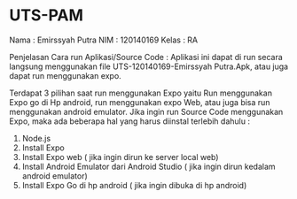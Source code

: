 # UTS-PAM

Nama   : Emirssyah Putra
NIM    : 120140169
Kelas  : RA

Penjelasan Cara run Aplikasi/Source Code : 
Aplikasi ini dapat di run secara langsung menggunakan file UTS-120140169-Emirssyah Putra.Apk, atau juga dapat run menggunakan expo.

Terdapat 3 pilihan saat run menggunakan Expo yaitu Run menggunakan Expo go di Hp android, run menggunakan expo Web, atau juga bisa run menggunakan android emulator.
Jika ingin run Source Code menggunakan Expo, maka ada beberapa hal yang harus diinstal terlebih dahulu : 
1.	Node.js
2.	Install Expo 
3.	Install Expo web ( jika ingin dirun ke server local web) 
4.	Install Android Emulator dari Android Studio ( jika ingin dirun kedalam android emulator)
5.	Install Expo Go di hp android ( jika ingin dibuka di hp android)

